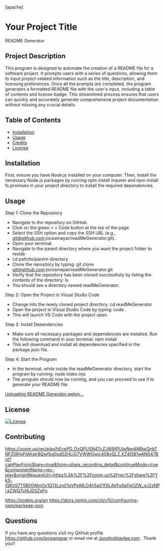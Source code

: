 [apache]
# Your Project Title 
README Generator 

## Project Description

This program is designed to automate the creation of a README file for a software project. It prompts users with a series of questions, allowing them to input project-related information such as the title, description, and licensing preferences. Once all the prompts are completed, the program generates a formatted README file with the user's input, including a table of contents and license badge. This streamlined process ensures that users can quickly and accurately generate comprehensive project documentation without missing any crucial details.

 ## Table of Contents
 - [Installation](#installation)
 - [Usage](#usage)
 - [Credits](#credits)
 - [License](#license)

## Installation 
First, ensure you have Node.js installed on your computer. Then, install the necessary Node.js packages by running npm install inquirer and npm install fs.promises in your project directory to install the required dependencies.

## Usage

Step 1: Clone the Repository

- Navigate to the repository on GitHub.
- Click on the green < > Code button at the top of the page.
- Select the SSH option and copy the SSH URL (e.g., git@github.com:joceamayar/readMeGenerator.git).
- Open your terminal.
- Navigate to the parent directory where you want the project folder to reside
- cd path/to/parent-directory
- Clone the repository by typing: git clone git@github.com:joceamayar/readMeGenerator.git
- Verify that the repository has been cloned successfully by listing the contents of the directory: ls
- You should see a directory named readMeGenerator.

Step 2: Open the Project in Visual Studio Code

- Change into the newly cloned project directory: cd readMeGenerator
- Open the project in Visual Studio Code by typing: code .
- This will launch VS Code with the project open.

Step 3: Install Dependencies

- Make sure all necessary packages and dependencies are installed. Run the following command in your terminal: npm install
- This will download and install all dependencies specified in the package.json file.


Step 4: Start the Program

- In the terminal, while inside the readMeGenerator directory, start the program by running: node index.mjs
- The program should now be running, and you can proceed to use it to generate your README file.


[Uploading README Generator.webm…]()


## License
[![License](https://img.shields.io/badge/License-Apache_2.0-blue.svg)](https://opensource.org/licenses/Apache-2.0)

## Contributing
https://zoom.us/rec/play/hEcePD_OzQPUSN4TcZJW9tPUlwNm4M8wQnbTNFZI9HxFtAhstr8Qwfbg0sd02HLjG7VWWGwic408vQLZ.XZ4t581wAN047Bot?canPlayFromShare=true&from=share_recording_detail&continueMode=true&componentName=rec-play&originRequestUrl=https%3A%2F%2Fzoom.us%2Frec%2Fshare%2FYkS-lQKltS7T5B00WmOx1Q13Lzn01qVPpMLO4h5aG1fXLAVFqXaTgOZW_gJ2zNPl.kZWQ7vlAJDSZpFo

https://nodejs.org/en
https://docs.npmjs.com/cli/v10/configuring-npm/package-json

## Questions 

If you have any questions visit my GitHub profile https://github.com/joceamayar or email me at Jocelin@tavlee.com . Thank you!!

